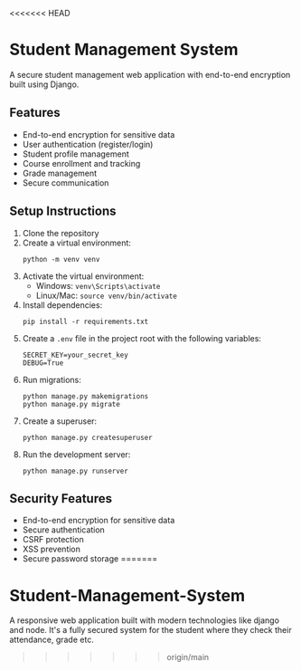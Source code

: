 <<<<<<< HEAD
# Student Management System

A secure student management web application with end-to-end encryption built using Django.

## Features

- End-to-end encryption for sensitive data
- User authentication (register/login)
- Student profile management
- Course enrollment and tracking
- Grade management
- Secure communication

## Setup Instructions

1. Clone the repository
2. Create a virtual environment:
   ```
   python -m venv venv
   ```
3. Activate the virtual environment:
   - Windows: `venv\Scripts\activate`
   - Linux/Mac: `source venv/bin/activate`
4. Install dependencies:
   ```
   pip install -r requirements.txt
   ```
5. Create a `.env` file in the project root with the following variables:
   ```
   SECRET_KEY=your_secret_key
   DEBUG=True
   ```
6. Run migrations:
   ```
   python manage.py makemigrations
   python manage.py migrate
   ```
7. Create a superuser:
   ```
   python manage.py createsuperuser
   ```
8. Run the development server:
   ```
   python manage.py runserver
   ```

## Security Features

- End-to-end encryption for sensitive data
- Secure authentication
- CSRF protection
- XSS prevention
- Secure password storage 
=======
# Student-Management-System
A responsive web application built with modern technologies like django and node. It's a fully secured system for the student where they check their attendance, grade etc.
>>>>>>> origin/main
